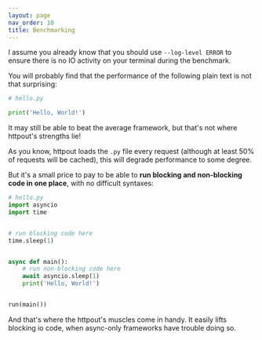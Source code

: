 ```yaml
---
layout: page
nav_order: 10
title: Benchmarking
---
```


I assume you already know that you should use `--log-level ERROR` to ensure there is no IO activity on your terminal during the benchmark.

You will probably find that the performance of the following plain text is not that surprising:
```python
# hello.py

print('Hello, World!')
```

It may still be able to beat the average framework, but that's not where httpout's strengths lie!

As you know, httpout loads the `.py` file every request (although at least 50% of requests will be cached), this will degrade performance to some degree.

But it's a small price to pay to be able to **run blocking and non-blocking code in one place**, with no difficult syntaxes:
```python
# hello.py
import asyncio
import time


# run blocking code here
time.sleep(1)


async def main():
    # run non-blocking code here
    await asyncio.sleep(1)
    print('Hello, World!')


run(main())
```

And that's where the httpout's muscles come in handy. It easily lifts blocking io code, when async-only frameworks have trouble doing so.
